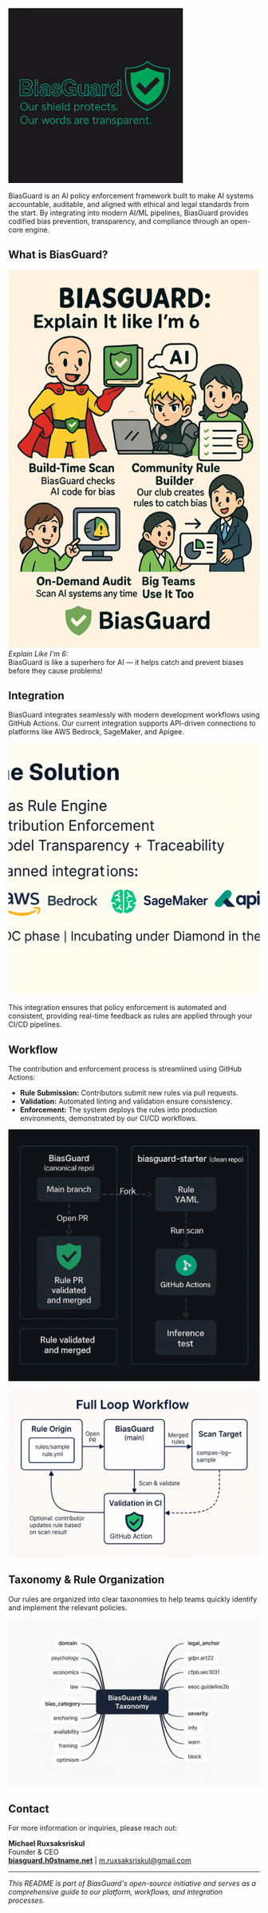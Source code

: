 <img src="./assets/biasguard-logo-motto.png" alt="BiasGuard Logo" width="350"/>

BiasGuard is an AI policy enforcement framework built to make AI systems accountable, auditable, and aligned with ethical and legal standards from the start. By integrating into modern AI/ML pipelines, BiasGuard provides codified bias prevention, transparency, and compliance through an open-core engine.

## What is BiasGuard?

![What is BiasGuard?](./assets/what_is_biasguard.png)
*Explain Like I'm 6:*  
BiasGuard is like a superhero for AI — it helps catch and prevent biases before they cause problems!

## Integration

BiasGuard integrates seamlessly with modern development workflows using GitHub Actions. Our current integration supports API-driven connections to platforms like AWS Bedrock, SageMaker, and Apigee. 

![Integration Workflow](./assets/integration_slide.png)

This integration ensures that policy enforcement is automated and consistent, providing real-time feedback as rules are applied through your CI/CD pipelines.

## Workflow

The contribution and enforcement process is streamlined using GitHub Actions:

- **Rule Submission:** Contributors submit new rules via pull requests.
- **Validation:** Automated linting and validation ensure consistency.
- **Enforcement:** The system deploys the rules into production environments, demonstrated by our CI/CD workflows.

![Rule Workflow](./assets/BiasGuardRuleWorkflow.png)

![Full CI/CD Loop](./assets/FullLoopPRWorkflow.png)

## Taxonomy & Rule Organization

Our rules are organized into clear taxonomies to help teams quickly identify and implement the relevant policies. 

![Rule Taxonomy](./assets/biasguardtaxonomydiagram.png)

## Contact

For more information or inquiries, please reach out:

**Michael Ruxsaksriskul**  
Founder & CEO  
[**biasguard.h0stname.net**](http://biasguard.h0stname.net) | [m.ruxsaksriskul@gmail.com](mailto:m.ruxsaksriskul@gmail.com)

---

*This README is part of BiasGuard's open-source initiative and serves as a comprehensive guide to our platform, workflows, and integration processes.*
